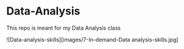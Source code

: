 # Data-Analysis
This repo is meant for my Data Analysis class

![Data-analysis-skills][images/7-In-demand-Data analysis-skills.jpg]
